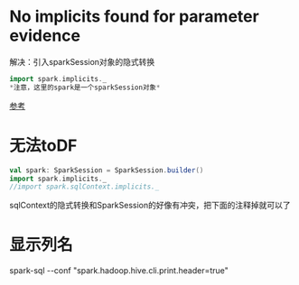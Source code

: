 # No implicits found for parameter evidence

解决：引入sparkSession对象的隐式转换

```scala
import spark.implicits._
*注意，这里的spark是一个sparkSession对象*
```

[参考](https://blog.csdn.net/dz77dz/article/details/88802577)



# 无法toDF

```scala
val spark: SparkSession = SparkSession.builder()
import spark.implicits._
//import spark.sqlContext.implicits._  
```

sqlContext的隐式转换和SparkSession的好像有冲突，把下面的注释掉就可以了

# 显示列名

spark-sql --conf "spark.hadoop.hive.cli.print.header=true"
